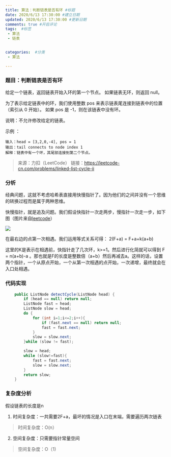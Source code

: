 ```yaml
---
title: 算法：判断链表是否有环 #标题
date: 2020/6/13 17:30:00 #建立日期
updated: 2020/6/13 17:30:00 #更新日期
comments: true #开启评论
tags:  #标签
 - 算法 
 - 链表


categories:  #分类
 - 算法

---
```


### 题目：判断链表是否有环

给定一个链表，返回链表开始入环的第一个节点。 如果链表无环，则返回 null。

为了表示给定链表中的环，我们使用整数 pos 来表示链表尾连接到链表中的位置（索引从 0 开始）。 如果 pos 是 -1，则在该链表中没有环。

说明：不允许修改给定的链表。

示例 ：

```
输入：head = [3,2,0,-4], pos = 1
输出：tail connects to node index 1
解释：链表中有一个环，其尾部连接到第二个节点。
```

> 来源：力扣（LeetCode）
> 链接：https://leetcode-cn.com/problems/linked-list-cycle-ii

### 分析

经典问题，这就不考虑哈希表直接用快慢指针了。因为他们的之间并没有一个思维的转换过程而是属于两种思维。

快慢指针，就是追及问题。我们假设快指针一次走两步，慢指针一次走一步，如下图（图片来自[leetcode](https://leetcode-cn.com/problems/linked-list-cycle-ii)）

![](https://img2020.cnblogs.com/blog/1961534/202006/1961534-20200613174021128-445007250.png)

在最右边的点第一次相遇。我们运用等式关系可得： 2(F+a) = F+a+k(a+b)

这里的K是表示在相遇前，快指针走了几次环，k>=1。然后进行化简就可以得到 F = n(a+b)-a  。那也就是F的长度是整数倍（a+b）然后再减去a。这样的话，设置两个指针，一个从原点开始，一个从第一次相遇的点开始，一次递增，最终就会在入口处相遇。

### 代码实现

```java
    public ListNode detectCycle(ListNode head) {
        if (head == null) return null;
        ListNode fast = head;
        ListNode slow = head;
        do {
            for (int i=1;i<=2;i++){
                if (fast.next == null) return null;
                fast = fast.next;
            }
            slow = slow.next;
        }while (slow != fast);

        slow = head;
        while (slow!=fast){
            fast = fast.next;
            slow = slow.next;
        }
        return slow;
    }
```



### 复杂度分析

假设链表的长度是n

1. 时间复杂度：一共需要2F+a，最坏的情况是入口在末端，需要遍历两次链表

> 时间复杂度：O(n）

2. 空间复杂度：只需要指针常量空间

> 空间复杂度：O（1)

